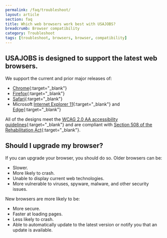 ```yaml
---
permalink: /faq/troubleshoot/
layout: article
section: faq
title: Which web browsers work best with USAJOBS?
breadcrumb: Browser compatibility
category: Troubleshoot
tags: [troubleshoot, browsers, browser, compatibility]
---
```


<h2 class="usajobs-help-center__lead">
  USAJOBS is designed to support the latest web browsers.
</h2>

We support the current and prior major releases of:

* [Chrome](https://www.google.com/chrome/){:target="_blank"}
* [Firefox](http://www.mozilla.org/firefox/){:target="_blank"}
* [Safari](http://www.apple.com/safari/){:target="_blank"}
* Microsoft [Internet Explorer 11](https://www.microsoft.com/en-us/windowsforbusiness/end-of-ie-support/){:target="_blank"} and [Edge](https://www.microsoft.com/en-us/windows/microsoft-edge){:target="_blank"}

All of the designs meet the [WCAG 2.0 AA accessibility guidelines](http://www.w3.org/TR/WCAG20/){:target="_blank"} and are compliant with [Section 508 of the Rehabilitation Act](http://www.section508.gov/){:target="_blank"}.

## Should I upgrade my browser?

If you can upgrade your browser, you should do so. Older browsers can be:

* Slower.
* More likely to crash.
* Unable to display current web technologies.
* More vulnerable to viruses, spyware, malware, and other security issues.

New browsers are more likely to be:

* More secure.
* Faster at loading pages.
* Less likely to crash.
* Able to automatically update to the latest version or notify you that an update is available.
